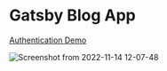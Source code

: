 # Gatsby Blog App

<a href="https://nextjs-authentication-mauve.vercel.app/auth" target="_blank">Authentication Demo</a>

![Screenshot from 2022-11-14 12-07-48](https://user-images.githubusercontent.com/41836849/201592425-9a38f5fe-fc6f-4eb8-b741-f6b9f0b9e3a9.png)
